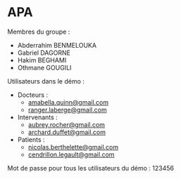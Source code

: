 # APA

Membres du groupe :
- Abderrahim BENMELOUKA
- Gabriel DAGORNE
- Hakim BEGHAMI
- Othmane GOUGILI


Utilisateurs dans le démo :
- Docteurs :
  - amabella.quinn@gmail.com
  - ranger.laberge@gmail.com
- Intervenants :
  - aubrey.rocher@gmail.com
  - archard.duffet@gmail.com
- Patients :
  - nicolas.berthelette@gmail.com
  - cendrillon.legault@gmail.com

Mot de passe pour tous les utilisateurs du démo : 123456
